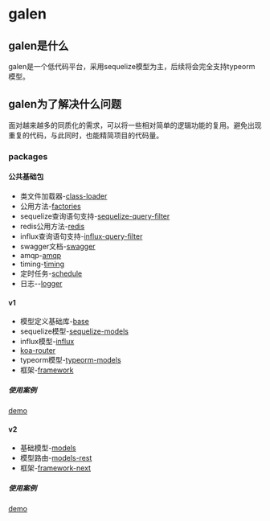 # galen

## galen是什么

galen是一个低代码平台，采用sequelize模型为主，后续将会完全支持typeorm模型。

## galen为了解决什么问题

面对越来越多的同质化的需求，可以将一些相对简单的逻辑功能的复用。避免出现重复的代码，与此同时，也能精简项目的代码量。

### packages

#### 公共基础包

- 类文件加载器-[class-loader](https://github.com/AlfieriChou/galen/tree/master/packages/class-loader)
- 公用方法-[factories](https://github.com/AlfieriChou/galen/tree/master/packages/factories)
- sequelize查询语句支持-[sequelize-query-filter](https://github.com/AlfieriChou/galen/tree/master/packages/sequelize-query-filter)
- redis公用方法-[redis](https://github.com/AlfieriChou/galen/tree/master/packages/redis)
- influx查询语句支持-[influx-query-filter](https://github.com/AlfieriChou/galen/tree/master/packages/influx-query-filter)
- swagger文档-[swagger](https://github.com/AlfieriChou/galen/tree/master/packages/swagger)
- amqp-[amqp](https://github.com/AlfieriChou/galen/tree/master/packages/amqp)
- timing-[timing](https://github.com/AlfieriChou/galen/tree/master/packages/timing)
- 定时任务-[schedule](https://github.com/AlfieriChou/galen/tree/master/packages/schedule)
- 日志--[logger](https://github.com/AlfieriChou/galen/tree/master/packages/logger)

#### v1

- 模型定义基础库-[base](https://github.com/AlfieriChou/galen/tree/master/packages/base)
- sequelize模型-[sequelize-models](https://github.com/AlfieriChou/galen/tree/master/packages/sequelize-models)
- influx模型-[influx](https://github.com/AlfieriChou/galen/tree/master/packages/influx)
- [koa-router](https://github.com/AlfieriChou/galen/tree/master/packages/koa-router)
- typeorm模型-[typeorm-models](https://github.com/AlfieriChou/galen/tree/master/packages/typeorm-models)
- 框架-[framework](https://github.com/AlfieriChou/galen/tree/master/packages/framework)

##### 使用案例

[demo](https://github.com/AlfieriChou/galen-demo)

#### v2

- 基础模型-[models](https://github.com/AlfieriChou/galen/tree/master/packages/models)
- 模型路由-[models-rest](https://github.com/AlfieriChou/galen/tree/master/packages/models-rest)
- 框架-[framework-next](https://github.com/AlfieriChou/galen/tree/master/packages/framework-next)

##### 使用案例

[demo](https://github.com/AlfieriChou/galen-demo-next/tree/develop)
